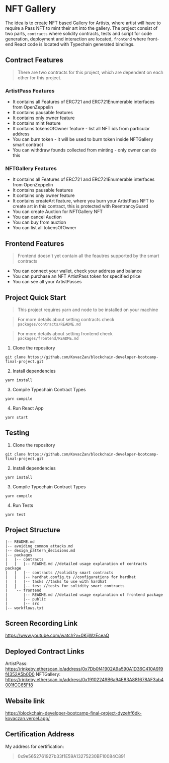 # NFT Gallery 

The idea is to create NFT based Gallery for Artists, where artist will have to require a Pass NFT to
mint their art into the gallery. The project consist of two parts, `contracts` where solidity contracts,
tests and script for code generation, deployment and interaction are located, `frontend` where front-end
React code is located with Typechain generated bindings.

## Contract Features
> There are two contracts for this project, which are dependent on each other for this project.

### ArtistPass Features

- It contains all Features of ERC721 and ERC721Enumerable interfaces from OpenZeppelin
- It contains pausable features
- It contains only owner feature
- It contains mint feature
- It contains tokensOfOwner feature - list all NFT ids from particular address
- You can burn token - it will be used to burn token inside NFTGallery smart contract
- You can withdraw founds collected from minting - only owner can do this

### NFTGallery Features

- It contains all Features of ERC721 and ERC721Enumerable interfaces from OpenZeppelin
- It contains pausable features
- It contains only owner feature
- It contains createArt feature, where you burn your ArtistPass NFT to create art in this contract,
this is protected with ReentrancyGuard
- You can create Auction for NFTGallery NFT
- You can cancel Auction
- You can buy from auction
- You can list all tokensOfOwner


## Frontend Features

> Frontend doesn't yet contain all the feautres supported by the smart contracts

- You can connect your wallet, check your address and balance
- You can purchase an NFT ArtistPass token for specified price
- You can see all your ArtistPasses

## Project Quick Start

> This project requires yarn and node to be installed on your machine

> For more details about setting contracts check `packages/contracts/README.md`

> For more details about setting frontend check `packages/frontend/README.md`

1. Clone the repository
```
git clone https://github.com/KovacZan/blockchain-developer-bootcamp-final-project.git
```
2. Install dependencies
```
yarn install
```
3. Compile Typechain Contract Types
```
yarn compile
```
4. Run React App
```
yarn start
```

## Testing

1. Clone the repository
```
git clone https://github.com/KovacZan/blockchain-developer-bootcamp-final-project.git
```
2. Install dependencies
```
yarn install
```
3. Compile Typechain Contract Types
```
yarn compile
```
4. Run Tests
```
yarn test
```


## Project Structure
```
|-- README.md
|-- avoiding_common_attacks.md 
|-- design_pattern_decisions.md
|-- packages
|   |-- contracts
|   |   |-- README.md //detailed usage explanation of contracts package
|   |   |-- contracts //solidity smart contracts
|   |   |-- hardhat.config.ts //configurations for hardhat
|   |   |-- tasks //tasks to use with hardhat
|   |   |-- test //tests for solidity smart contracts
|   `-- frontend
|       |-- README.md //detailed usage explanation of frontend package
|       |-- public
|       |-- src
|-- workflows.txt
```

## Screen Recording Link

https://www.youtube.com/watch?v=0KijWzEceaQ

## Deployed Contract Links

ArtistPass: https://rinkeby.etherscan.io/address/0x7Db0f41902A9a590A1D36C410A919f4352A5b0D0
NFTGallery: https://rinkeby.etherscan.io/address/0x19102249B6a94E83A881678AF3ab4001fCC65Ff8

## Website link

https://blockchain-developer-bootcamp-final-project-dyzehf6dk-kovaczan.vercel.app/

## Certification Address
My address for certification:
> 0x9e5652761927b33f1E59A13275230BF10084C891
